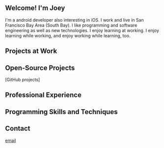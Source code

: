 ## Welcome! I'm Joey

I'm a android developer also interesting in iOS. I work and live in San Francisco Bay Area (South Bay). I like programming and software engineering as well as new technologies. I enjoy learning at working. I enjoy learning while working, and enjoy working while learning, too.


## Projects at Work



## Open-Source Projects

[GitHub projects]



## Professional Experience




## Programming Skills and Techniques




## Contact

[email](mylittleswift@gmail.com)

